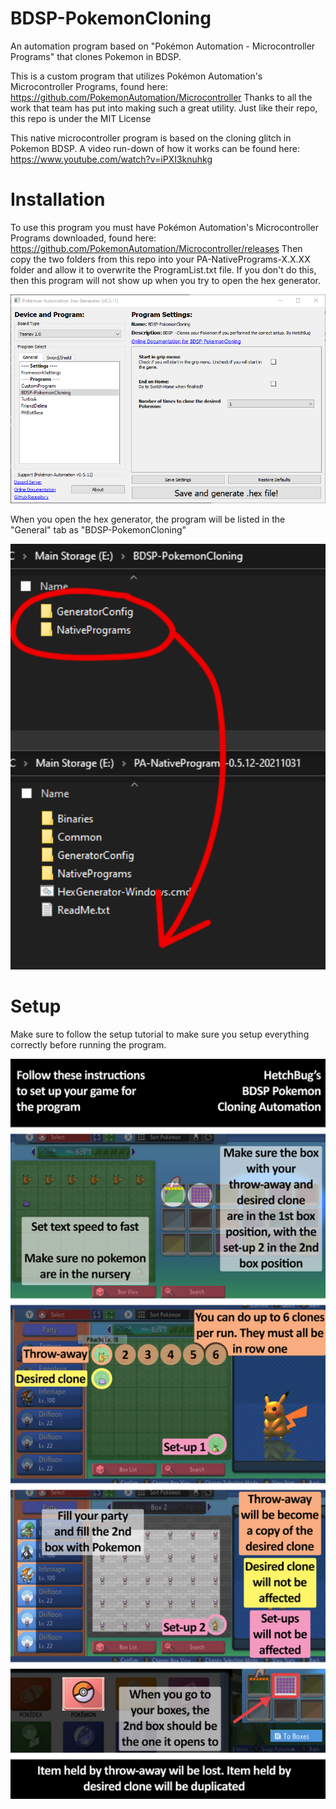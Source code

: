 # BDSP-PokemonCloning
An automation program based on "Pokémon Automation - Microcontroller Programs" that clones Pokemon in BDSP.


This is a custom program that utilizes Pokémon Automation's Microcontroller Programs, found here: https://github.com/PokemonAutomation/Microcontroller
Thanks to all the work that team has put into making such a great utility. Just like their repo, this repo is under the MIT License

This native microcontroller program is based on the cloning glitch in Pokemon BDSP. A video run-down of how it works can be found here: https://www.youtube.com/watch?v=iPXI3knuhkg

# Installation
To use this program you must have Pokémon Automation's Microcontroller Programs downloaded, found here: https://github.com/PokemonAutomation/Microcontroller/releases
Then copy the two folders from this repo into your PA-NativePrograms-X.X.XX folder and allow it to overwrite the ProgramList.txt file. If you don't do this, then this program will not show up when you try to open the hex generator.

<img src="wiki/Program-visual.png" width="800">

When you open the hex generator, the program will be listed in the "General" tab as "BDSP-PokemonCloning"

<img src="wiki/Installation.png" width="800">

# Setup
Make sure to follow the setup tutorial to make sure you setup everything correctly before running the program.

<img src="wiki/Setup-tutorial.png" width="800">
